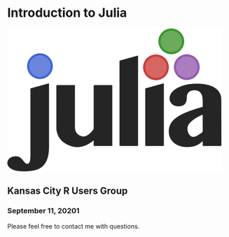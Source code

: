 # Introduction to Julia

![Julia logo](images/julia-logo.png)

## Kansas City R Users Group

### September 11, 20201

Please feel free to contact me with questions.
